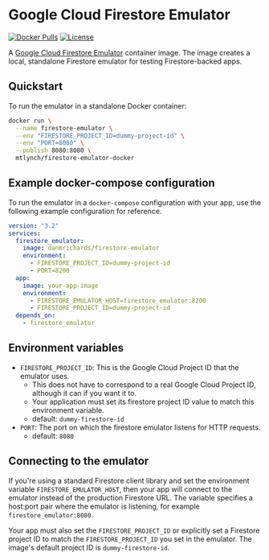 # Google Cloud Firestore Emulator

[![Docker Pulls](https://img.shields.io/docker/pulls/danmrichards/firestore-emulator.svg?maxAge=604800)](https://hub.docker.com/r/danmrichards/firestore-emulator/) [![License](http://img.shields.io/:license-mit-blue.svg?style=flat-square)](LICENSE)


A [Google Cloud Firestore Emulator](https://cloud.google.com/sdk/gcloud/reference/beta/emulators/firestore/) container image. The image creates a local, standalone Firestore emulator for testing Firestore-backed apps.

## Quickstart

To run the emulator in a standalone Docker container:

```bash
docker run \
  --name firestore-emulator \
  --env "FIRESTORE_PROJECT_ID=dummy-project-id" \
  --env "PORT=8080" \
  --publish 8080:8080 \
  mtlynch/firestore-emulator-docker
```

## Example docker-compose configuration

To run the emulator in a `docker-compose` configuration with your app, use the following example configuration for reference.

```yaml
version: "3.2"
services:
  firestore_emulator:
    image: danmrichards/firestore-emulator
    environment:
      - FIRESTORE_PROJECT_ID=dummy-project-id
      - PORT=8200
  app:
    image: your-app-image
    environment:
      - FIRESTORE_EMULATOR_HOST=firestore_emulator:8200
      - FIRESTORE_PROJECT_ID=dummy-project-id
  depends_on:
    - firestore_emulator
```

## Environment variables

* `FIRESTORE_PROJECT_ID`: This is the Google Cloud Project ID that the emulator uses.
  * This does not have to correspond to a real Google Cloud Project ID, although it can if you want it to.
  * Your application must set its firestore project ID value to match this environment variable.
  * default: `dummy-firestore-id`
* `PORT`: The port on which the firestore emulator listens for HTTP requests.
  * default: `8080`

## Connecting to the emulator

If you're using a standard Firestore client library and set the environment variable `FIRESTORE_EMULATOR_HOST`, then your app will connect to the emulator instead of the production Firestore URL. The variable specifies a host:port pair where the emulator is listening, for example `firestore_emulator:8080`.

Your app must also set the `FIRESTORE_PROJECT_ID` or explicitly set a Firestore project ID to match the `FIRESTORE_PROJECT_ID` you set in the emulator. The image's default project ID is `dummy-firestore-id`.
